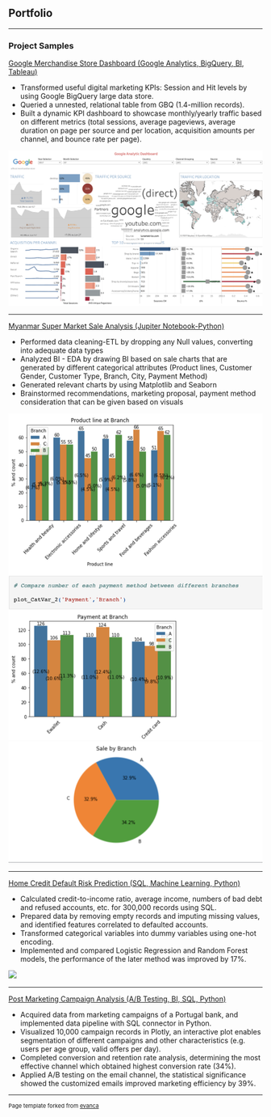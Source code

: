 ## Portfolio

---

### Project Samples

[Google Merchandise Store Dashboard (Google Analytics, BigQuery, BI, Tableau)](https://public.tableau.com/app/profile/amy.hoang02/viz/GoogleMerchandiseStoreAnalytic/Dashboard1)
-	Transformed useful digital marketing KPIs: Session and Hit levels by using Google BigQuery large data store. 
-	Queried a unnested, relational table from GBQ (1.4-million records).
-	Built a dynamic KPI dashboard to showcase monthly/yearly traffic based on different metrics (total sessions, average pageviews, average duration on page per source and per location, acquisition amounts per channel, and bounce rate per page).
<img src="images/Google Analytic KPI1.png?raw=true"/>


---
[Myanmar Super Market Sale Analysis (Jupiter Notebook-Python)](https://github.com/amyhoang02/Myanmar-Super-Market-Sale-Analysis/blob/main/Myanmar-Super-Market-Sale-Analysis.ipynb)
-	Performed data cleaning-ETL by dropping any Null values, converting into adequate data types 
-	Analyzed BI - EDA by drawing BI based on sale charts that are generated by different categorical attributes (Product lines, Customer Gender, Customer Type, Branch, City, Payment Method)
-	Generated relevant charts by using Matplotlib and Seaborn 
-	Brainstormed recommendations, marketing proposal, payment method consideration that can be given based on visuals
<img src="images/python.png?raw=true"/>
<img src="images/python1.png?raw=true"/>


---
[Home Credit Default Risk Prediction (SQL, Machine Learning, Python)](https://github.com/shuchangliang/Projects/blob/master/Home%20Credit%20Default%20Risk.ipynb)
-	Calculated credit-to-income ratio, average income, numbers of bad debt and refused accounts, etc. for 300,000 records using SQL.
-	Prepared data by removing empty records and imputing missing values, and identified features correlated to defaulted accounts.
-	Transformed categorical variables into dummy variables using one-hot encoding.
-	Implemented and compared Logistic Regression and Random Forest models, the performance of the later method was improved by 17%.
<img src="images/Random Forest AOC.png?raw=true"/>

---
[Post Marketing Campaign Analysis (A/B Testing, BI, SQL, Python)](https://github.com/shuchangliang/Projects/blob/master/Post%20Campaign%20Analysis%20rev.1.ipynb)
-	Acquired data from marketing campaigns of a Portugal bank, and implemented data pipeline with SQL connector in Python.
-	Visualized 10,000 campaign records in Plotly, an interactive plot enables segmentation of different campaigns and other characteristics (e.g. users per age group, valid offers per day).
-	Completed conversion and retention rate analysis, determining the most effective channel which obtained highest conversion rate (34%).
-	Applied A/B testing on the email channel, the statistical significance showed the customized emails improved marketing efficiency by 39%.





---
<p style="font-size:11px">Page template forked from <a href="https://github.com/evanca/quick-portfolio">evanca</a></p>
<!-- Remove above link if you don't want to attibute -->
